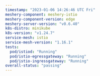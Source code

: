 ```yaml
---
timestamp: "2023-01-06 14:26:46 UTC Fri"
meshery-component: meshery-istio
meshery-component-version: edge
meshery-server-version: "v0.6.40"
k8s-distro: minikube
k8s-version: "v1.24.7"
service-mesh: istio
service-mesh-version: "1.16.1"
tests:
  pod/istiod: "Running"
  pod/istio-egressgateway: "Running"
  pod/istio-ingressgateway: "Running"
overall-status: "passing"
---
```


